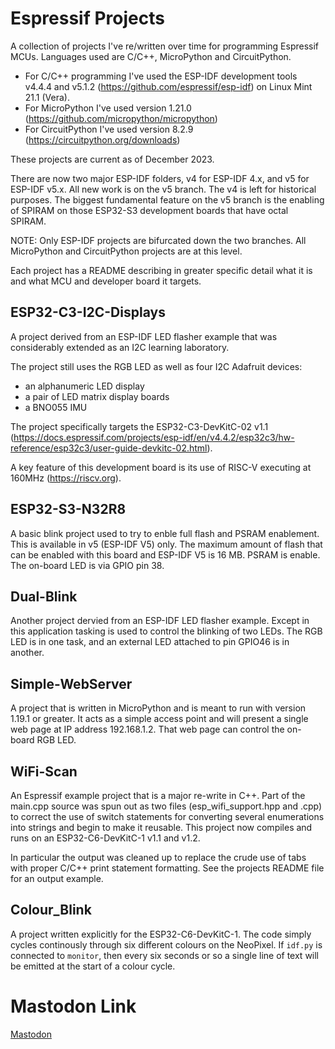 # Espressif Projects

A collection of projects I've re/written over time for programming Espressif
MCUs. Languages used are C/C++, MicroPython and CircuitPython.

- For C/C++ programming I've used the ESP-IDF development tools v4.4.4 and
  v5.1.2 (https://github.com/espressif/esp-idf) on Linux Mint 21.1 (Vera).
- For MicroPython I've used version 1.21.0
  (https://github.com/micropython/micropython)
- For CircuitPython I've used version 8.2.9
  (https://circuitpython.org/downloads)

These projects are current as of December 2023.

There are now two major ESP-IDF folders, v4 for ESP-IDF 4.x, and v5 for ESP-IDF
v5.x. All new work is on the v5 branch. The v4 is left for historical purposes.
The biggest fundamental feature on the v5 branch is the enabling of SPIRAM on
those ESP32-S3 development boards that have octal SPIRAM.

NOTE: Only ESP-IDF projects are bifurcated down the two branches. All
MicroPython and CircuitPython projects are at this level.

Each project has a README describing in greater specific detail what it is and
what MCU and developer board it targets.

## ESP32-C3-I2C-Displays

A project derived from an ESP-IDF LED flasher example that was considerably
extended as an I2C learning laboratory.

The project still uses the RGB LED as well as four I2C Adafruit devices:

- an alphanumeric LED display
- a pair of LED matrix display boards
- a BNO055 IMU

The project specifically targets the ESP32-C3-DevKitC-02 v1.1
(https://docs.espressif.com/projects/esp-idf/en/v4.4.2/esp32c3/hw-reference/esp32c3/user-guide-devkitc-02.html).

A key feature of this development board is its use of RISC-V executing at 160MHz
(https://riscv.org).

## ESP32-S3-N32R8

A basic blink project used to try to enble full flash and PSRAM enablement. This
is available in v5 (ESP-IDF V5) only. The maximum amount of flash that can be
enabled with this board and ESP-IDF V5 is 16 MB. PSRAM is enable. The on-board
LED is via GPIO pin 38.

## Dual-Blink

Another project dervied from an ESP-IDF LED flasher example. Except in this
application tasking is used to control the blinking of two LEDs. The RGB LED is
in one task, and an external LED attached to pin GPIO46 is in another.

## Simple-WebServer

A project that is written in MicroPython and is meant to run with version 1.19.1
or greater. It acts as a simple access point and will present a single web page
at IP address 192.168.1.2. That web page can control the on-board RGB LED.

## WiFi-Scan

An Espressif example project that is a major re-write in C++. Part of the
main.cpp source was spun out as two files (esp_wifi_support.hpp and .cpp) to
correct the use of switch statements for converting several enumerations into
strings and begin to make it reusable. This project now compiles and runs on an
ESP32-C6-DevKitC-1 v1.1 and v1.2.

In particular the output was cleaned up to replace the crude use of tabs with
proper C/C++ print statement formatting. See the projects README file for an
output example.

## Colour_Blink

A project written explicitly for the ESP32-C6-DevKitC-1. The code simply cycles
continously through six different colours on the NeoPixel. If `idf.py` is
connected to `monitor`, then every six seconds or so a single line of text will
be emitted at the start of a colour cycle.

# Mastodon Link

<a rel="me" href="https://mastodon.cloud/@wbeebe">Mastodon</a>
